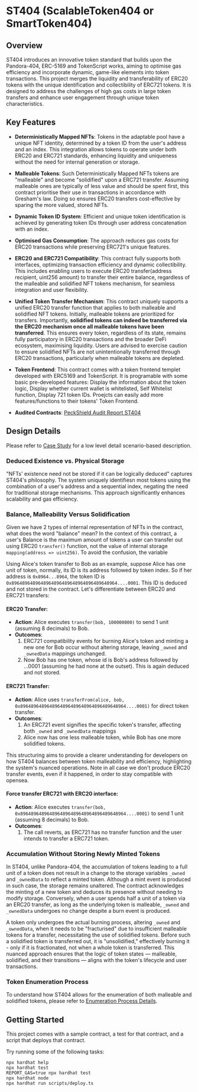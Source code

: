 # ST404 (ScalableToken404 or SmartToken404)

## Overview

ST404 introduces an innovative token standard that builds upon the Pandora-404, ERC-5169 and TokenScript works, aiming to optimise gas efficiency and incorporate dynamic, game-like elements into token transactions. This project merges the liquidity and transferability of ERC20 tokens with the unique identification and collectibility of ERC721 tokens. It is designed to address the challenges of high gas costs in large token transfers and enhance user engagement through unique token characteristics.

## Key Features

- **Deterministically Mapped NFTs**: Tokens in the adaptable pool have a unique NFT identity, determined by a token ID from the user's address and an index. This integration allows tokens to operate under both ERC20 and ERC721 standards, enhancing liquidity and uniqueness without the need for internal generation or storage.
- **Malleable Tokens**: Such Deterministically Mapped NFTs tokens are "malleable" and become "solidified" upon a ERC721 transfer. Assuming malleable ones are typically of less value and should be spent first, this contract prioritise their use in transactions in accordance with Gresham's law. Doing so ensures ERC20 transfers cost-effective by sparing the more valued, stored NFTs.
- **Dynamic Token ID System**: Efficient and unique token identification is achieved by generating token IDs through user address concatenation with an index.
- **Optimised Gas Consumption**: The approach reduces gas costs for ERC20 transactions while preserving ERC721's unique features.
- **ERC20 and ERC721 Compatibility**: This contract fully supports both interfaces, optimizing transaction efficiency and dynamic collectibility. This includes enabling users to execute ERC20 transfer(address recipient, uint256 amount) to transfer their entire balance, regardless of the malleable and solidified NFT tokens mechanism, for seamless integration and user flexibility.

- **Unified Token Transfer Mechanism**: This contract uniquely supports a unified ERC20 transfer function that applies to both malleable and solidified NFT tokens. Initially, malleable tokens are prioritized for transfers. Importantly, **solidified tokens can indeed be transferred via the ERC20 mechanism once all malleable tokens have been transferred**. This ensures every token, regardless of its state, remains fully participatory in ERC20 transactions and the broader DeFi ecosystem, maximising liquidity. Users are advised to exercise caution to ensure solidified NFTs are not unintentionally transferred through ERC20 transactions, particularly when malleable tokens are depleted.

- **Token Frontend**: This contract comes with a token frontend templet developed with ERC5169 and TokenScript. It is programable with some basic pre-developed features: Display the information about the token logic, Display whether current wallet is whitelisted, Self Whitelist function, Display 721 token IDs. Proejcts can easily add more features/functions to their tokens' Token Frontend.
  
- **Audited Contracts**: [PeckShield Audit Report ST404](https://github.com/SmartTokenLabs/ST404/blob/main/contracts/PeckShield-Audit-Report-ST404-v1.0.pdf)

## Design Details

Please refer to [Case Study](CASESTUDY.md) for a low level detail scenario-based description.

### Deduced Existence vs. Physical Storage

"NFTs' existence need not be stored if it can be logically deduced" captures ST404's philosophy. The system uniquely identifiesn most tokens using the combination of a user's address and a sequential index, negating the need for traditional storage mechanisms. This approach significantly enhances scalability and gas efficiency.

### Balance, Malleability Versus Solidification

Given we have 2 types of internal representation of NFTs in the contract, what does the word "balance" mean? In the context of this contract, a user's Balance is the maximum amount of tokens a user can transfer out using ERC20 `transfer()` function, not the value of internal storage `mapping(address => uint256)`. To avoid the confusion, the variable 

Using Alice's token transfer to Bob as an example, suppose Alice has one unit of token, normally, its ID is its address followed by token index. So if her address is `0x8964...8964`, the token ID is `0x8964896489648964896489648964896489648964....0001`. This ID is deduced and not stored in the contract. Let's differentiate between ERC20 and ERC721 transfers:

#### ERC20 Transfer:
- **Action**: Alice executes `transfer(bob, 100000000)` to send 1 unit (assuming 8 decimals) to Bob.
- **Outcomes**:
  1. ERC721 compatibility events for burning Alice's token and minting a new one for Bob occur without altering storage, leaving `_owned` and `_ownedData` mappings unchanged.
  2. Now Bob has one token, whose id is Bob's address followed by ...0001 (assuming he had none at the outset). This is again deduced and not stored.

#### ERC721 Transfer:
- **Action**: Alice uses `transferFrom(alice, bob, 0x8964896489648964896489648964896489648964....0001)` for direct token transfer.
- **Outcomes**:
  1. An ERC721 event signifies the specific token's transfer, affecting both `_owned` and `_ownedData` mappings
  2. Alice now has one less malleable token, while Bob has one more solidified tokens.

This structuring aims to provide a clearer understanding for developers on how ST404 balances between token malleability and efficiency, highlighting the system's nuanced operations. Note in all case we don't produce ERC20 transfer events, even if it happened, in order to stay compatible with opensea.

#### Force transfer ERC721 with ERC20 interface:

- **Action**: Alice executes `transfer(bob, 0x8964896489648964896489648964896489648964....0001)` to send 1 unit (assuming 8 decimals) to Bob.
- **Outcomes**:
  1. The call reverts, as ERC721 has no transfer function and the user intends to transfer a ERC721 token.

### Accumulation Without Storing Newly Minted Tokens

In ST404, unlike Pandora-404, the accumulation of tokens leading to a full unit of a token does not result in a change to the storage variables `_owned` and `_ownedData` to reflect a minted token. Although a mint event is produced in such case, the storage remains unaltered. The contract acknowledges the minting of a new token and deduces its presence without needing to modify storage. Conversely, when a user spends half a unit of a token via an ERC20 transfer, as long as the underlying token is malleable, `_owned` and `_ownedData` undergoes no change despite a burn event is produced.

A token only undergoes the actual burning process, altering `_owned` and `_ownedData`, when it needs to be "fracturised" due to insufficient malleable tokens for a transfer, necessitating the use of solidified tokens. Before such a solidified token is transferred out, it is "unsolidified," effectively burning it - only if it is fractionated, not when a whole token is transferred. This nuanced approach ensures that the logic of token states — malleable, solidified, and their transitions — aligns with the token's lifecycle and user transactions.

### Token Enumeration Process
To understand how ST404 allows for the enumeration of both malleable and solidified tokens, please refer to [Enumeration Process Details](ENUMERATION.md).

## Getting Started

This project comes with a sample contract, a test for that contract, and a script that deploys that contract.

Try running some of the following tasks:

```shell
npx hardhat help
npx hardhat test
REPORT_GAS=true npx hardhat test
npx hardhat node
npx hardhat run scripts/deploy.ts
```
